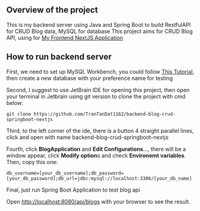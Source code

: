 ## Overview of the project
This is my backend server using Java and Spring Boot to build RestfulAPI for CRUD Blog data, MySQL for database
This project aims for CRUD Blog API, using for [My Frontend NextJS Application](https://github.com/TranTanDat1162/fe-blog-crud-nextjs)

## How to run backend server
First, we need to set up MySQL Workbench, you could follow [This Tutorial](https://www.youtube.com/watch?v=u96rVINbAUI), then create a new database with your preference name for testing

Second, I suggest to use JetBrain IDE for opening this project, then open your terminal in Jetbrain using git version to clone the project with cmd below:
```
git clone https://github.com/TranTanDat1162/backend-blog-crud-springboot-nextjs
```

Third, to the left corner of the ide, there is a button 4 straight parallel lines, click and open with name backend-blog-crud-springboot-nextjs

Fourth, click **BlogApplication** and **Edit Configurations**..., there will be a window appear, click **Modify option**s and check **Environemt variables**. Then, copy this one:
```
db_username=[your_db_username];db_password=[your_db_password];db_url=jdbc:mysql://localhost:3306/[your_db_name]
```

Final, just run Spring Boot Application to test blog api

Open [http://localhost:8080/api/blogs](http://localhost:8080/api/blogs) with your browser to see the result.




